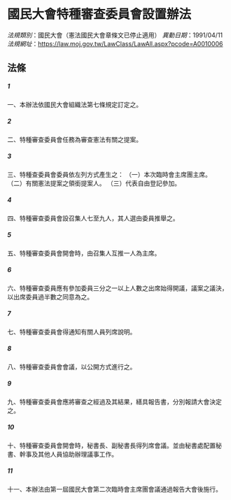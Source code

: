 # 國民大會特種審查委員會設置辦法

*法規類別*：國民大會（憲法國民大會章條文已停止適用）
*異動日期*：1991/04/11  
*法規網址*：https://law.moj.gov.tw/LawClass/LawAll.aspx?pcode=A0010006



## 法條
##### 1
一、本辦法依國民大會組織法第七條規定訂定之。

##### 2
二、特種審查委員會任務為審查憲法有關之提案。

##### 3
三、特種查委員會委員依左列方式產生之：
（一）本次臨時會主席團主席。
（二）有關憲法提案之領銜提案人。
（三）代表自由登記參加。

##### 4
四、特種審查委員會設召集人七至九人，其人選由委員推舉之。

##### 5
五、特種審查委員會開會時，由召集人互推一人為主席。

##### 6
六、特種審查委員應有參加委員三分之一以上人數之出席始得開議，議案之議決，以出席委員過半數之同意為之。

##### 7
七、特種審查委員會得通知有關人員列席說明。

##### 8
八、特種審查委員會會議，以公開方式進行之。

##### 9
九、特種審查委員會應將審查之經過及其結果，繕具報告書，分別報請大會決定之。

##### 10
十、特種審查委員會開會時，秘書長、副秘書長得列席會議。並由秘書處配置秘書、幹事及其他人員協助辦理議事工作。

##### 11
十一、本辦法由第一屆國民大會第二次臨時會主席團會議通過報告大會後施行。


